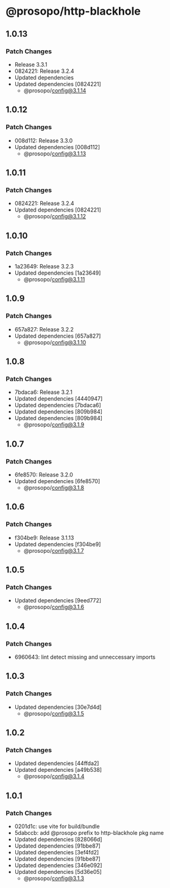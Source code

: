 # @prosopo/http-blackhole

## 1.0.13
### Patch Changes

- Release 3.3.1
- 0824221: Release 3.2.4
- Updated dependencies
- Updated dependencies [0824221]
  - @prosopo/config@3.1.14

## 1.0.12
### Patch Changes

- 008d112: Release 3.3.0
- Updated dependencies [008d112]
  - @prosopo/config@3.1.13

## 1.0.11
### Patch Changes

- 0824221: Release 3.2.4
- Updated dependencies [0824221]
  - @prosopo/config@3.1.12

## 1.0.10
### Patch Changes

- 1a23649: Release 3.2.3
- Updated dependencies [1a23649]
  - @prosopo/config@3.1.11

## 1.0.9
### Patch Changes

- 657a827: Release 3.2.2
- Updated dependencies [657a827]
  - @prosopo/config@3.1.10

## 1.0.8
### Patch Changes

- 7bdaca6: Release 3.2.1
- Updated dependencies [4440947]
- Updated dependencies [7bdaca6]
- Updated dependencies [809b984]
- Updated dependencies [809b984]
  - @prosopo/config@3.1.9

## 1.0.7
### Patch Changes

- 6fe8570: Release 3.2.0
- Updated dependencies [6fe8570]
  - @prosopo/config@3.1.8

## 1.0.6
### Patch Changes

- f304be9: Release 3.1.13
- Updated dependencies [f304be9]
  - @prosopo/config@3.1.7

## 1.0.5
### Patch Changes

- Updated dependencies [9eed772]
  - @prosopo/config@3.1.6

## 1.0.4
### Patch Changes

- 6960643: lint detect missing and unneccessary imports

## 1.0.3
### Patch Changes

- Updated dependencies [30e7d4d]
  - @prosopo/config@3.1.5

## 1.0.2
### Patch Changes

- Updated dependencies [44ffda2]
- Updated dependencies [a49b538]
  - @prosopo/config@3.1.4

## 1.0.1
### Patch Changes

- 0201d1c: use vite for build/bundle
- 5dabccb: add @prosopo prefix to http-blackhole pkg name
- Updated dependencies [828066d]
- Updated dependencies [91bbe87]
- Updated dependencies [3ef4fd2]
- Updated dependencies [91bbe87]
- Updated dependencies [346e092]
- Updated dependencies [5d36e05]
  - @prosopo/config@3.1.3
